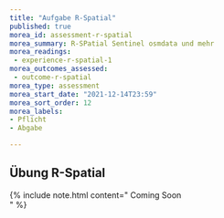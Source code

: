 ```yaml
---
title: "Aufgabe R-Spatial"
published: true
morea_id: assessment-r-spatial
morea_summary: R-SPatial Sentinel osmdata und mehr
morea_readings:
 - experience-r-spatial-1
morea_outcomes_assessed:
 - outcome-r-spatial
morea_type: assessment
morea_start_date: "2021-12-14T23:59"
morea_sort_order: 12
morea_labels:
- Pflicht
- Abgabe

---
```



## Übung R-Spatial



  
  {% include note.html content="
Coming Soon  
" %}
